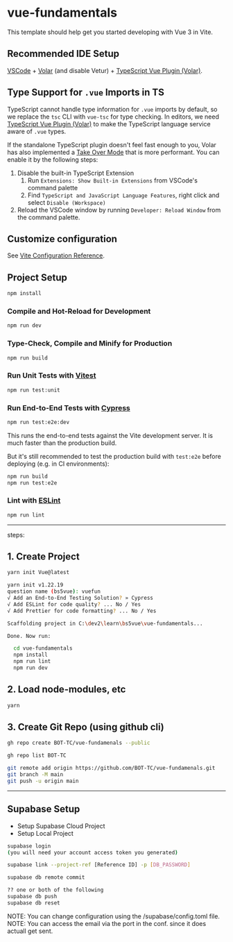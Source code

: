 # vue-fundamentals

This template should help get you started developing with Vue 3 in Vite.

## Recommended IDE Setup

[VSCode](https://code.visualstudio.com/) + [Volar](https://marketplace.visualstudio.com/items?itemName=Vue.volar) (and disable Vetur) + [TypeScript Vue Plugin (Volar)](https://marketplace.visualstudio.com/items?itemName=Vue.vscode-typescript-vue-plugin).

## Type Support for `.vue` Imports in TS

TypeScript cannot handle type information for `.vue` imports by default, so we replace the `tsc` CLI with `vue-tsc` for type checking. In editors, we need [TypeScript Vue Plugin (Volar)](https://marketplace.visualstudio.com/items?itemName=Vue.vscode-typescript-vue-plugin) to make the TypeScript language service aware of `.vue` types.

If the standalone TypeScript plugin doesn't feel fast enough to you, Volar has also implemented a [Take Over Mode](https://github.com/johnsoncodehk/volar/discussions/471#discussioncomment-1361669) that is more performant. You can enable it by the following steps:

1. Disable the built-in TypeScript Extension
    1) Run `Extensions: Show Built-in Extensions` from VSCode's command palette
    2) Find `TypeScript and JavaScript Language Features`, right click and select `Disable (Workspace)`
2. Reload the VSCode window by running `Developer: Reload Window` from the command palette.

## Customize configuration

See [Vite Configuration Reference](https://vitejs.dev/config/).

## Project Setup

```sh
npm install
```

### Compile and Hot-Reload for Development

```sh
npm run dev
```

### Type-Check, Compile and Minify for Production

```sh
npm run build
```

### Run Unit Tests with [Vitest](https://vitest.dev/)

```sh
npm run test:unit
```

### Run End-to-End Tests with [Cypress](https://www.cypress.io/)

```sh
npm run test:e2e:dev
```

This runs the end-to-end tests against the Vite development server.
It is much faster than the production build.

But it's still recommended to test the production build with `test:e2e` before deploying (e.g. in CI environments):

```sh
npm run build
npm run test:e2e
```

### Lint with [ESLint](https://eslint.org/)

```sh
npm run lint
```

---

steps:

## 1. Create Project

```sh
yarn init Vue@latest
```

```sh
yarn init v1.22.19
question name (bs5vue): vuefun
√ Add an End-to-End Testing Solution? » Cypress
√ Add ESLint for code quality? ... No / Yes
√ Add Prettier for code formatting? ... No / Yes

Scaffolding project in C:\dev2\learn\bs5vue\vue-fundamentals...

Done. Now run:

  cd vue-fundamentals
  npm install
  npm run lint
  npm run dev 
```

## 2. Load node-modules, etc

```sh
yarn
```

## 3. Create Git Repo (using github cli)

```sh
gh repo create BOT-TC/vue-fundamenals --public

gh repo list BOT-TC

git remote add origin https://github.com/BOT-TC/vue-fundamenals.git
git branch -M main
git push -u origin main
```
---

## Supabase Setup

* Setup Supabase Cloud Project
* Setup Local Project

```sh
supabase login
(you will need your account access token you generated)

supabase link --project-ref [Reference ID] -p [DB_PASSWORD]

supabase db remote commit

?? one or both of the following
supabase db push
supabase db reset
```
NOTE: You can change configuration using the /supabase/config.toml file.
NOTE: You can access the email via the port in the conf. since it does actuall get sent.
